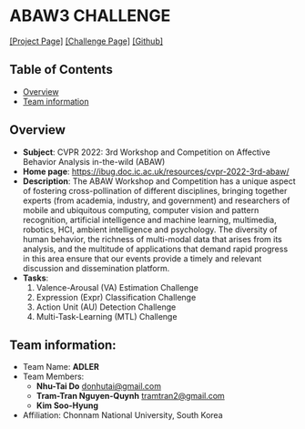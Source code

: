 # ABAW3 CHALLENGE
[[Project Page]](https://dntai.vneasy.net/abaw3_challenge_public/) 
[[Challenge Page]](https://ibug.doc.ic.ac.uk/resources/cvpr-2022-3rd-abaw/)
[[Github]](https://github.com/dntai/abaw3_challenge_public/)

## Table of Contents
+ [Overview](#Overview)
+ [Team information](#team-information)

## Overview
+ **Subject**: CVPR 2022: 3rd Workshop and Competition on Affective Behavior Analysis in-the-wild (ABAW)
+ **Home page**: https://ibug.doc.ic.ac.uk/resources/cvpr-2022-3rd-abaw/
+ **Description**: The ABAW Workshop and Competition has a unique aspect of fostering cross-pollination of different disciplines, bringing together experts (from academia, industry, and government) and researchers of mobile and ubiquitous computing, computer vision and pattern recognition, artificial intelligence and machine learning, multimedia, robotics, HCI, ambient intelligence and psychology. The diversity of human behavior, the richness of multi-modal data that arises from its analysis, and the multitude of applications that demand rapid progress in this area ensure that our events provide a timely and relevant discussion and dissemination platform.
+ **Tasks**:
  1) Valence-Arousal (VA) Estimation Challenge
  2) Expression (Expr) Classification Challenge
  3) Action Unit (AU) Detection Challenge
  4) Multi-Task-Learning (MTL) Challenge

## Team information: 
+ Team Name: **ADLER**
+ Team Members:
  + **Nhu-Tai Do** donhutai@gmail.com
  + **Tram-Tran Nguyen-Quynh** tramtran2@gmail.com
  + **Kim Soo-Hyung**
+ Affiliation: Chonnam National University, South Korea
